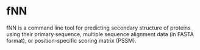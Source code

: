 # fNN
fNN is a command line tool for predicting secondary structure of proteins using their primary sequence, multiple sequence alignment data (in FASTA format), or position-specific scoring matrix (PSSM).